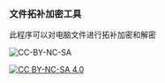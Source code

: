 ### 文件拓补加密工具
此程序可以对电脑文件进行拓补加密和解密


![CC-BY-NC-SA](https://img.shields.io/badge/License-CC_BY--NC--SA_4.0-blue)

[![CC BY-NC-SA 4.0][cc-by-nc-sa-image]][cc-by-nc-sa]

[cc-by-nc-sa]: http://creativecommons.org/licenses/by-nc-sa/4.0/
[cc-by-nc-sa-image]: https://licensebuttons.net/l/by-nc-sa/4.0/88x31.png
